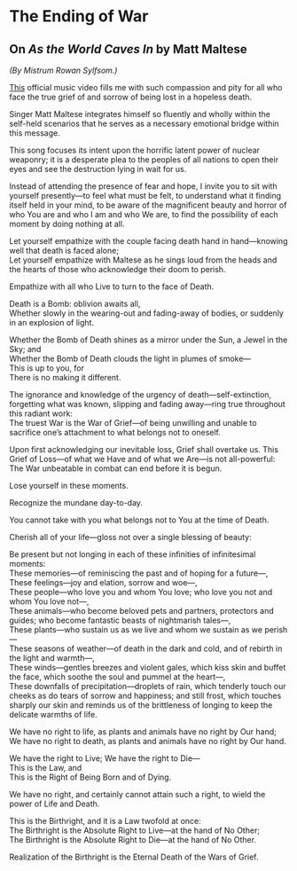 The Ending of War
=================

On *As the World Caves In* by Matt Maltese
------------------------------------------

*(By Mistrum Rowan Sylfsom.)*

[This](https://youtu.be/SwXseZSjLs) official music video fills me with such
compassion and pity for all who face the true grief of and sorrow of being lost
in a hopeless death.

Singer Matt Maltese integrates himself so fluently and wholly within the
self-held scenarios that he serves as a necessary emotional bridge within this
message.

This song focuses its intent upon the horrific latent power of nuclear weaponry;
it is a desperate plea to the peoples of all nations to open their eyes and see
the destruction lying in wait for us.

Instead of attending the presence of fear and hope, I invite you to sit with
yourself presently—to feel what must be felt, to understand what it finding
itself held in your mind, to be aware of the magnificent beauty and horror of
who You are and who I am and who We are, to find the possibility of each moment
by doing nothing at all.

Let yourself empathize with the couple facing death hand in hand—knowing well
that death is faced alone;  
Let yourself empathize with Maltese as he sings loud from the heads and the
hearts of those who acknowledge their doom to perish.

Empathize with all who Live to turn to the face of Death.

Death is a Bomb: oblivion awaits all,  
Whether slowly in the wearing-out and fading-away of bodies, or suddenly in an
explosion of light.

Whether the Bomb of Death shines as a mirror under the Sun, a Jewel in the Sky;
and  
Whether the Bomb of Death clouds the light in plumes of smoke—  
This is up to you, for  
There is no making it different.

The ignorance and knowledge of the urgency of death—self-extinction, forgetting
what was known, slipping and fading away—ring true throughout this radiant work:  
The truest War is the War of Grief—of being unwilling and unable to sacrifice
one’s attachment to what belongs not to oneself.

Upon first acknowledging our inevitable loss, Grief shall overtake us. This
Grief of Loss—of what we Have and of what we Are—is not all-powerful:  
The War unbeatable in combat can end before it is begun.

Lose yourself in these moments.

Recognize the mundane day-to-day.

You cannot take with you what belongs not to You at the time of Death.

Cherish all of your life—gloss not over a single blessing of beauty:

Be present but not longing in each of these infinities of infinitesimal moments:  
These memories—of reminiscing the past and of hoping for a future—,  
These feelings—joy and elation, sorrow and woe—,  
These people—who love you and whom You love; who love you not and whom You love
not—,  
These animals—who become beloved pets and partners, protectors and guides; who
become fantastic beasts of nightmarish tales—,  
These plants—who sustain us as we live and whom we sustain as we perish—  
These seasons of weather—of death in the dark and cold, and of rebirth in the
light and warmth—,  
These winds—gentles breezes and violent gales, which kiss skin and buffet the
face, which soothe the soul and pummel at the heart—,  
These downfalls of precipitation—droplets of rain, which tenderly touch our
cheeks as do tears of sorrow and happiness; and still frost, which touches
sharply our skin and reminds us of the brittleness of longing to keep the
delicate warmths of life.

We have no right to life, as plants and animals have no right by Our hand;  
We have no right to death, as plants and animals have no right by Our hand.

We have the right to Live; We have the right to Die—  
This is the Law, and  
This is the Right of Being Born and of Dying.

We have no right, and certainly cannot attain such a right, to wield the power
of Life and Death.

This is the Birthright, and it is a Law twofold at once:  
The Birthright is the Absolute Right to Live—at the hand of No Other;  
The Birthright is the Absolute Right to Die—at the hand of No Other.

Realization of the Birthright is the Eternal Death of the Wars of Grief.

 
